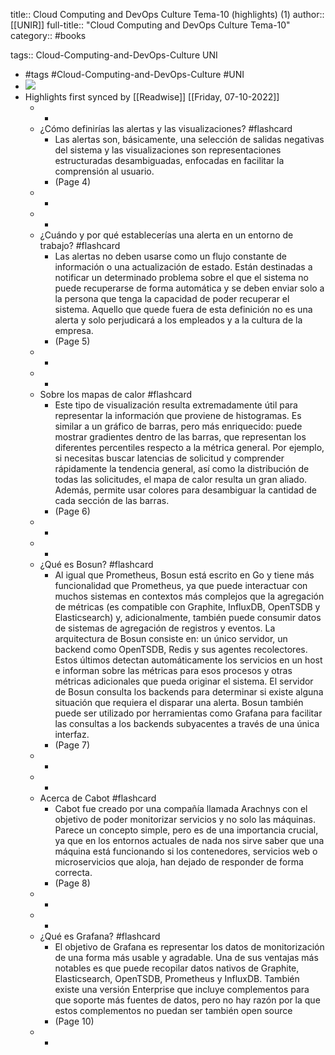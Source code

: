 title:: Cloud Computing and DevOps Culture Tema-10 (highlights) (1)
author:: [[UNIR]]
full-title:: "Cloud Computing and DevOps Culture Tema-10"
category:: #books

tags:: Cloud-Computing-and-DevOps-Culture UNI

- #tags #Cloud-Computing-and-DevOps-Culture #UNI
- ![](https://readwise-assets.s3.amazonaws.com/media/uploaded_book_covers/profile_22942/50d861c7-ab8d-47b1-9775-08a7c1456145.jpg)
- Highlights first synced by [[Readwise]] [[Friday, 07-10-2022]]
	- -
	- ¿Cómo definirías las alertas y las visualizaciones? #flashcard
		- Las alertas son, básicamente,  una  selección  de  salidas  negativas  del  sistema  y  las  visualizaciones son  representaciones  estructuradas  desambiguadas,  enfocadas  en  facilitar  la comprensión al usuario.
		- (Page 4)
	- -
	- -
	- ¿Cuándo y por qué establecerías una alerta en un entorno de trabajo? #flashcard
		- Las  alertas  no  deben  usarse  como  un  flujo  constante  de  información  o  una actualización  de  estado.  Están  destinadas  a  notificar  un  determinado  problema sobre el que el sistema no puede recuperarse de forma automática y se deben enviar solo a la persona que tenga la capacidad de poder recuperar el sistema. Aquello que quede fuera de esta definición no es una alerta y solo perjudicará a los empleados y a la cultura de la empresa.
		- (Page 5)
	- -
	- -
	- Sobre los mapas de calor #flashcard
		- Este  tipo  de  visualización  resulta  extremadamente  útil  para  representar la información que proviene de histogramas. Es similar a un gráfico de barras, pero más enriquecido:  puede  mostrar  gradientes  dentro  de  las  barras,  que  representan  los diferentes percentiles respecto a la métrica general. Por ejemplo, si necesitas buscar latencias de solicitud y comprender rápidamente la tendencia general, así como la distribución  de  todas  las  solicitudes,  el  mapa  de  calor  resulta  un  gran  aliado. Además, permite usar colores para desambiguar la cantidad de cada sección de las barras.
		- (Page 6)
	- -
	- -
	- ¿Qué es Bosun? #flashcard
		- Al  igual  que  Prometheus,  Bosun  está  escrito  en  Go  y  tiene  más  funcionalidad  que Prometheus,  ya  que  puede  interactuar  con  muchos  sistemas  en  contextos  más complejos  que  la  agregación  de  métricas  (es  compatible  con  Graphite,  InfluxDB, OpenTSDB  y  Elasticsearch)  y,  adicionalmente,  también  puede  consumir  datos  de sistemas de agregación de registros y eventos. La arquitectura de Bosun consiste en: un  único  servidor,  un  backend  como  OpenTSDB,  Redis  y  sus  agentes  recolectores. Estos últimos detectan automáticamente los servicios en un host e informan sobre las métricas para esos procesos y otras métricas adicionales que pueda originar el sistema. El servidor de Bosun consulta los backends para determinar si existe alguna situación que requiera el disparar una alerta. Bosun también puede ser utilizado por herramientas como Grafana para facilitar las consultas a los backends subyacentes a través de una única interfaz.
		- (Page 7)
	- -
	- -
	- Acerca de Cabot #flashcard
		- Cabot  fue  creado  por  una  compañía  llamada  Arachnys  con  el  objetivo  de  poder monitorizar servicios y no solo las máquinas. Parece un concepto simple, pero es de una importancia crucial, ya que en los entornos actuales de nada nos sirve saber que una máquina está funcionando si los contenedores, servicios web o microservicios que aloja, han dejado de responder de forma correcta.
		- (Page 8)
	- -
	- -
	- ¿Qué es Grafana? #flashcard
		- El objetivo de Grafana es representar los datos de monitorización de una forma más usable y agradable. Una de sus ventajas más notables es que puede recopilar datos nativos  de  Graphite,  Elasticsearch,  OpenTSDB,  Prometheus  y  InfluxDB.  También existe  una  versión  Enterprise  que  incluye  complementos  para  que  soporte  más fuentes de datos, pero no hay razón por la que estos complementos no puedan ser también open source
		- (Page 10)
	- -